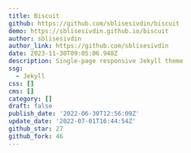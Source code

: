 ```yaml
---
title: Biscuit
github: https://github.com/sblisesivdin/biscuit
demo: https://sblisesivdin.github.io/biscuit
author: sblisesivdin
author_link: https://github.com/sblisesivdin
date: 2023-11-30T09:05:06.948Z
description: Single-page responsive Jekyll theme
ssg:
  - Jekyll
css: []
cms: []
category: []
draft: false
publish_date: '2022-06-30T12:56:09Z'
update_date: '2022-07-01T16:44:54Z'
github_star: 27
github_fork: 46
---
```

